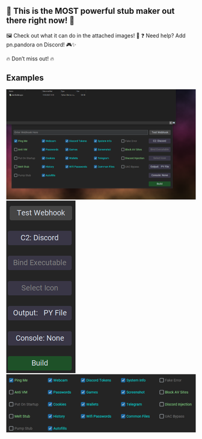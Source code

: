 ## 🚀 This is the MOST powerful stub maker out there right now! 💪
🖼️ Check out what it can do in the attached images! 📸
❓ Need help? Add pn.pandora on Discord! 🎮✨

🔥 Don’t miss out! 🔥


## Examples
![Image 1](Examples/example1.png)
![Image 2](Examples/example2.png)
![Image 3](Examples/example3.png)


